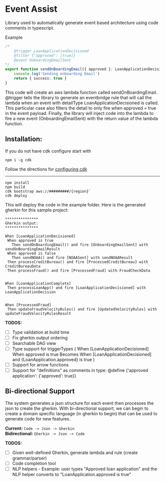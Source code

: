 # Event Assist

Library used to automatically generate event based architecture using code comments in typescript.

Example

```typescript
/* 
    @trigger LoanApplicationDecisioned
    @filter {"approved": [true]}
    @event OnboardingEmailSent
*/
export function sendOnBoardingEmail({ approved }: LoanApplicationDecision) {
    console.log('Sending onboarding Email')
    return { success: true }
}
```

This code will create an aws lambda function called sendOnBoardingEmail. @trigger tells the library to generate an eventbridge rule that will call the lambda when an event with detailType LoanApplicationDecisioned is called. This particular case also filters the detail to only fire when approved = true in the event payload. Finally, the library will inject code into the lambda to fire a new event (OnboardingEmailSent) with the return value of the lambda function.

## Installation:

If you do not have cdk configure start with

```
npm i -g cdk
```

Follow the directions for [configuring cdk](https://docs.aws.amazon.com/cdk/v2/guide/getting_started.html)

---

```
npm install
npm build
cdk bootstrap aws://#########/{region}`
cdk deploy
```

This will deploy the code in the example folder. Here is the generated gherkin for this sample project:

```gherkin
***************
Gherkin output:
***************

When [LoanApplicationDecisioned]
 When approved is true
   Then sendOnBoardingEmail() and fire [OnboardingEmailSent] with sendOnBoardingEmailResult
 When approved is false
   Then sendNOAA() and fire [NOAASent] with sendNOAAResult
 Then processCreditBureau() and fire [ProcessedCreditBureau] with CreditBureauData
 Then processFraud() and fire [ProcessedFraud] with FraudCheckData


When [LoanApplicationComplete]
 Then processLoanApp() and fire [LoanApplicationDecisioned] with LoanApplicationDecision


When [ProcessedFraud]
 Then updateFraudVelocityRules() and fire [UpdatedVelocityRules] with updateFraudVelocityRulesResult

```

**TODOS:**

-   [ ] Type validation at build time
-   [ ] Fix gherkin output ordering
-   [ ] Searchable DAG view
-   [ ] Type support for triggerTypes (
        When [LoanApplicationDecisioned]
        When approved is true
        Becomes
        When [LoanApplicationDecisioned] and {LoanApplication.approved} is true
        )
-   [ ] Support for arrow functions
-   [ ] Support for "definitions" as comments in type:
        @define {'approved application': {'approved': true}}

## Bi-directional Support

The system generates a json structure for each event then processes the json to create the gherkin. With bi-directional support, we can begin to create a domain specific language (in gherkin to begin) that can be used to generate code for new features.

**Current:** `Code -> Json -> Gherkin`\
**Bidirectional:** `Gherkin -> Json -> Code`

**TODOS:**

-   [ ] Given well-defined Gherkin, generate lambda and rule (create grammar/parser)
-   [ ] Code completion tool
-   [ ] NLP helpers - Example: user types "Approved loan application" and the NLP helper converts to "LoanApplication.approved is true"
